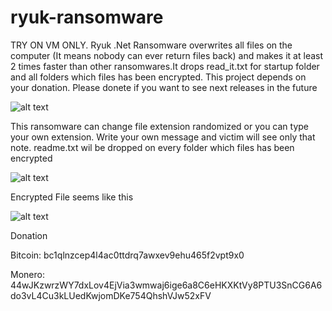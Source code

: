 # ryuk-ransomware 
TRY ON VM ONLY. Ryuk .Net Ransomware overwrites all files on the computer (It means nobody can ever return files back) and makes it  at least 2 times faster than other ransomwares.It drops read_it.txt for startup folder and  all folders which files has been encrypted. This project depends on your donation. Please donete if you want to see next releases in the future

![alt text](https://i.ibb.co/DDKCCQW/Screenshot-2.png)

<p>This ransomware can change file extension randomized or you can type your own extension. Write your own message and victim will see only that note. readme.txt wil be dropped on every folder which files has been encrypted</p>

![alt text](https://i.ibb.co/XYKRrDg/enc.png)

<p>Encrypted File seems like this </p>

![alt text](https://i.ibb.co/3M31vvv/encrypted.png)

Donation
<p>Bitcoin: bc1qlnzcep4l4ac0ttdrq7awxev9ehu465f2vpt9x0</p>
<p>Monero: 44wJKzwrzWY7dxLov4EjVia3wmwaj6ige6a8C6eHKXKtVy8PTU3SnCG6A6do3vL4Cu3kLUedKwjomDKe754QhshVJw52xFV</p>

